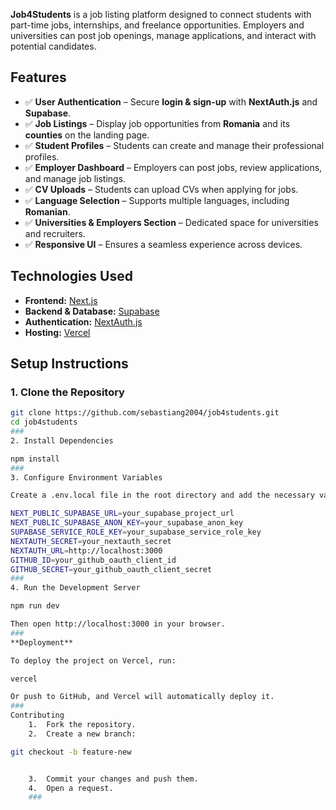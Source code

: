 
**Job4Students** is a job listing platform designed to connect students with part-time jobs, internships, and freelance opportunities. Employers and universities can post job openings, manage applications, and interact with potential candidates.  

## **Features**  

- ✅ **User Authentication** – Secure **login & sign-up** with **NextAuth.js** and **Supabase**.  
- ✅ **Job Listings** – Display job opportunities from **Romania** and its **counties** on the landing page.  
- ✅ **Student Profiles** – Students can create and manage their professional profiles.  
- ✅ **Employer Dashboard** – Employers can post jobs, review applications, and manage job listings.  
- ✅ **CV Uploads** – Students can upload CVs when applying for jobs.  
- ✅ **Language Selection** – Supports multiple languages, including **Romanian**.  
- ✅ **Universities & Employers Section** – Dedicated space for universities and recruiters.  
- ✅ **Responsive UI** – Ensures a seamless experience across devices. 

## **Technologies Used**  

- **Frontend:** [Next.js](https://nextjs.org/)  
- **Backend & Database:** [Supabase](https://supabase.com/)  
- **Authentication:** [NextAuth.js](https://next-auth.js.org/)  
- **Hosting:** [Vercel](https://vercel.com/)  

## **Setup Instructions**  

### **1. Clone the Repository**  
```bash
git clone https://github.com/sebastiang2004/job4students.git
cd job4students
###
2. Install Dependencies

npm install
###
3. Configure Environment Variables

Create a .env.local file in the root directory and add the necessary variables:

NEXT_PUBLIC_SUPABASE_URL=your_supabase_project_url
NEXT_PUBLIC_SUPABASE_ANON_KEY=your_supabase_anon_key
SUPABASE_SERVICE_ROLE_KEY=your_supabase_service_role_key
NEXTAUTH_SECRET=your_nextauth_secret
NEXTAUTH_URL=http://localhost:3000
GITHUB_ID=your_github_oauth_client_id
GITHUB_SECRET=your_github_oauth_client_secret
###
4. Run the Development Server

npm run dev

Then open http://localhost:3000 in your browser.
###
**Deployment**

To deploy the project on Vercel, run:

vercel

Or push to GitHub, and Vercel will automatically deploy it.
###
Contributing
	1.	Fork the repository.
	2.	Create a new branch:

git checkout -b feature-new


	3.	Commit your changes and push them.
	4.	Open a request.
	###
